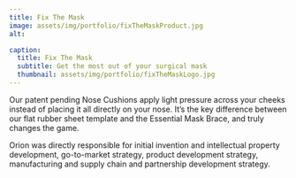 ```yaml
---
title: Fix The Mask
image: assets/img/portfolio/fixTheMaskProduct.jpg
alt:

caption:
  title: Fix The Mask
  subtitle: Get the most out of your surgical mask
  thumbnail: assets/img/portfolio/fixTheMaskLogo.jpg
---
```

Our patent pending Nose Cushions apply light pressure across your cheeks instead of placing it all directly on your nose. It’s the key difference between our flat rubber sheet template and the Essential Mask Brace, and truly changes the game.

Orion was directly responsible for initial invention and intellectual property development, go-to-market strategy, product development strategy, manufacturing and supply chain and partnership development strategy.
